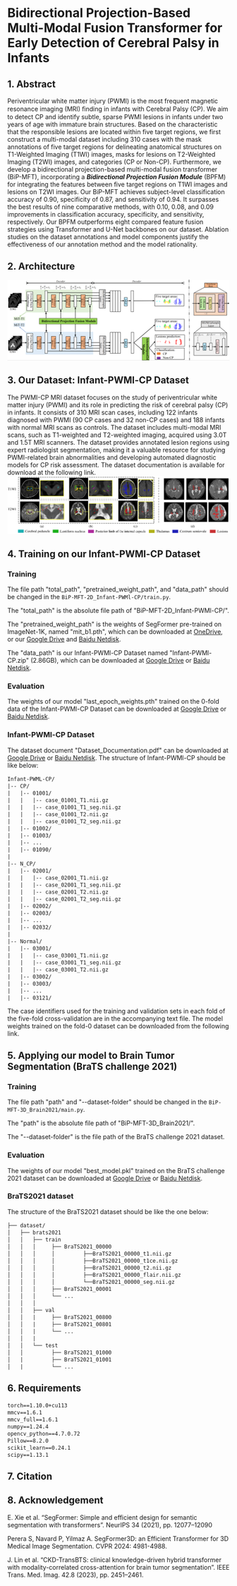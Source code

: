 # Bidirectional Projection-Based Multi-Modal Fusion Transformer for Early Detection of Cerebral Palsy in Infants



##  1. Abstract
Periventricular white matter injury (PWMI) is the most frequent magnetic resonance imaging (MRI) ﬁnding in infants with Cerebral Palsy (CP).
We aim to detect CP and identify subtle, sparse PWMI lesions in infants under two years of age with immature brain structures.
Based on the characteristic that the responsible lesions are located within five target regions,
we first construct a multi-modal dataset including 310 cases with the mask annotations of five target regions for delineating anatomical structures on T1-Weighted Imaging (T1WI) images, masks for lesions on T2-Weighted Imaging (T2WI) images, and categories (CP or Non-CP).
Furthermore,
we develop a bidirectional projection-based multi-modal
fusion transformer (BiP-MFT), incorporating a ***Bidirectional Projection Fusion Module*** (BPFM) for integrating the features between five target regions on T1WI images and lesions on T2WI images.
Our BiP-MFT achieves subject-level classification
accuracy of 0.90, specificity of 0.87, and sensitivity of
0.94. It surpasses the best results of nine comparative
methods, with 0.10, 0.08, and 0.09 improvements in classification accuracy, specificity, and sensitivity, respectively. Our BPFM outperforms eight compared feature fusion strategies using Transformer and U-Net backbones on our dataset. Ablation studies on the dataset annotations and model components justify the effectiveness of our annotation method and the model rationality.


## 2. Architecture
![Image text](architure2.png)


## 3. Our Dataset: Infant-PWMl-CP Dataset

The PWMI-CP MRI dataset focuses on the study of periventricular white matter injury (PWMI) and its role in predicting the risk of cerebral palsy (CP) in infants. It consists of 310 MRI scan cases, including 122 infants diagnosed with PWMI (90 CP cases and 32 non-CP cases) and 188 infants with normal MRI scans as controls. The dataset includes multi-modal MRI scans, such as T1-weighted and T2-weighted imaging, acquired using 3.0T and 1.5T MRI scanners. The dataset provides annotated lesion regions using expert radiologist segmentation, making it a valuable resource for studying PWMI-related brain abnormalities and developing automated diagnostic models for CP risk assessment. The dataset documentation is available for download at the following link.
![Image text](visualization.png)

##  4. Training on our Infant-PWMl-CP Dataset

### Training

The file path "total_path", "pretrained_weight_path", and "data_path" should be changed in the `BiP-MFT-2D_Infant-PWMl-CP/train.py`.

The "total_path" is the absolute file path of "BiP-MFT-2D_Infant-PWMl-CP/".

The "pretrained_weight_path" is the weights of SegFormer pre-trained on ImageNet-1K, named "mit_b1.pth", which can be downloaded at [OneDrive](https://connecthkuhk-my.sharepoint.com/personal/xieenze_connect_hku_hk/_layouts/15/onedrive.aspx?id=%2Fpersonal%2Fxieenze%5Fconnect%5Fhku%5Fhk%2FDocuments%2Fsegformer%2Fpretrained%5Fmodels&ga=1), or our [Google Drive](https://drive.google.com/drive/folders/1yBVICW9lcDANth-RlwJy1C9M6QNXJ0L2?usp=sharing) and [Baidu Netdisk](https://pan.baidu.com/s/1XiwKp7Ayc81qefs3eu7pGg?pwd=fae8).

The "data_path" is our Infant-PWMl-CP Dataset named "Infant-PWMl-CP.zip" (2.86GB), which can be downloaded at [Google Drive](https://drive.google.com/drive/folders/1yBVICW9lcDANth-RlwJy1C9M6QNXJ0L2?usp=sharing) or [Baidu Netdisk](https://pan.baidu.com/s/1XiwKp7Ayc81qefs3eu7pGg?pwd=fae8).

### Evaluation

The weights of our model "last_epoch_weights.pth" trained on the 0-fold data of the Infant-PWMl-CP Dataset can be downloaded at [Google Drive](https://drive.google.com/drive/folders/1yBVICW9lcDANth-RlwJy1C9M6QNXJ0L2?usp=sharing) or [Baidu Netdisk](https://pan.baidu.com/s/1XiwKp7Ayc81qefs3eu7pGg?pwd=fae8).


### Infant-PWMl-CP Dataset
The dataset document "Dataset_Documentation.pdf" can be downloaded at [Google Drive](https://drive.google.com/drive/folders/1yBVICW9lcDANth-RlwJy1C9M6QNXJ0L2?usp=sharing) or [Baidu Netdisk](https://pan.baidu.com/s/1XiwKp7Ayc81qefs3eu7pGg?pwd=fae8).
The structure of Infant-PWMl-CP should be like below:
```
Infant-PWML-CP/
|-- CP/
|   |-- 01001/
|   |   |-- case_01001_T1.nii.gz
|   |   |-- case_01001_T1_seg.nii.gz
|   |   |-- case_01001_T2.nii.gz
|   |   |-- case_01001_T2_seg.nii.gz
|   |-- 01002/
|   |-- 01003/
|   |-- ...
|   |-- 01090/
|
|-- N_CP/
|   |-- 02001/
|   |   |-- case_02001_T1.nii.gz
|   |   |-- case_02001_T1_seg.nii.gz
|   |   |-- case_02001_T2.nii.gz
|   |   |-- case_02001_T2_seg.nii.gz
|   |-- 02002/
|   |-- 02003/
|   |-- ...
|   |-- 02032/
|
|-- Normal/
|   |-- 03001/
|   |   |-- case_03001_T1.nii.gz
|   |   |-- case_03001_T1_seg.nii.gz
|   |   |-- case_03001_T2.nii.gz
|   |-- 03002/
|   |-- 03003/
|   |-- ...
|   |-- 03121/
```

The case identifiers used for the training and validation sets in each fold of the five-fold cross-validation are in the accompanying text file.
The model weights trained on the fold-0 dataset can be downloaded from the following link.

##  5. Applying our model to Brain Tumor Segmentation (BraTS challenge 2021)

### Training

The file path "path" and "--dataset-folder" should be changed in the `BiP-MFT-3D_Brain2021/main.py`.

The "path" is the absolute file path of "BiP-MFT-3D_Brain2021/".

The "--dataset-folder" is the file path of the BraTS challenge 2021 dataset.

### Evaluation

The weights of our model "best_model.pkl" trained on the BraTS challenge 2021 dataset can be downloaded at [Google Drive](https://drive.google.com/drive/folders/1yBVICW9lcDANth-RlwJy1C9M6QNXJ0L2?usp=sharing) or [Baidu Netdisk](https://pan.baidu.com/s/1XiwKp7Ayc81qefs3eu7pGg?pwd=fae8).

### BraTS2021 dataset

The structure of the BraTS2021 dataset should be like the one below:
```
├── dataset/
│   ├── brats2021
│   │   ├── train
│   │   │     ├── BraTS2021_00000
│   │   │	  │		    ├──BraTS2021_00000_t1.nii.gz
│   │   │	  │		    ├──BraTS2021_00000_t1ce.nii.gz
│   │   │	  │		    ├──BraTS2021_00000_t2.nii.gz
│   │   │	  │		    ├──BraTS2021_00000_flair.nii.gz
│   │   │	  │		    └──BraTS2021_00000_seg.nii.gz
│   │   │     ├── BraTS2021_00001   
│   │   │     └── ...
│   │   │        
│   │   ├── val
│   │   |     ├── BraTS2021_00800
│   │   |     ├── BraTS2021_00801
│   │   |     └── ...
│   │   |     
│   │   └── test
│   │         ├── BraTS2021_01000        
│   |         ├── BraTS2021_01001
│   |         └── ...
```






## 6. Requirements

```
torch==1.10.0+cu113
mmcv==1.6.1
mmcv_full==1.6.1
numpy==1.24.4
opencv_python==4.7.0.72
Pillow==8.2.0
scikit_learn==0.24.1
scipy==1.13.1
```


## 7. Citation





## 8. Acknowledgement

E. Xie et al. “SegFormer: Simple and efficient design for semantic segmentation with transformers”. NeurIPS 34 (2021), pp. 12077–12090

Perera S, Navard P, Yilmaz A. SegFormer3D: an Efficient Transformer for 3D Medical Image Segmentation. CVPR 2024: 4981-4988.

J. Lin et al. “CKD-TransBTS: clinical knowledge-driven hybrid transformer with modality-correlated cross-attention for brain tumor segmentation”. IEEE Trans. Med. Imag. 42.8 (2023), pp. 2451–2461.







